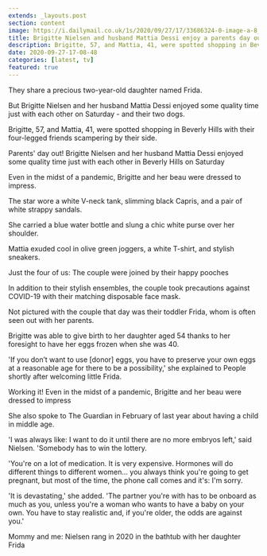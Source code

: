 ```yaml
---
extends: _layouts.post
section: content
image: https://i.dailymail.co.uk/1s/2020/09/27/17/33686324-0-image-a-8_1601222501325.jpg 
title: Brigitte Nielsen and husband Mattia Dessi enjoy a parents day out 
description: Brigitte, 57, and Mattia, 41, were spotted shopping in Beverly Hills with their four-legged friends scampering by their side. 
date: 2020-09-27-17-08-48 
categories: [latest, tv] 
featured: true 
--- 
```

They share a precious two-year-old daughter named Frida.

But Brigitte Nielsen and her husband Mattia Dessi enjoyed some quality time just with each other on Saturday - and their two dogs.

Brigitte, 57, and Mattia, 41, were spotted shopping in Beverly Hills with their four-legged friends scampering by their side.

Parents' day out! Brigitte Nielsen and her husband Mattia Dessi enjoyed some quality time just with each other in Beverly Hills on Saturday

Even in the midst of a pandemic, Brigitte and her beau were dressed to impress.

The star wore a white V-neck tank, slimming black Capris, and a pair of white strappy sandals.

She carried a blue water bottle and slung a chic white purse over her shoulder.

Mattia exuded cool in olive green joggers, a white T-shirt, and stylish sneakers.

Just the four of us: The couple were joined by their happy pooches 

In addition to their stylish ensembles, the couple took precautions against COVID-19 with their matching disposable face mask.

Not pictured with the couple that day was their toddler Frida, whom is often seen out with her parents.

Brigitte was able to give birth to her daughter aged 54 thanks to her foresight to have her eggs frozen when she was 40.

'If you don’t want to use [donor] eggs, you have to preserve your own eggs at a reasonable age for there to be a possibility,' she explained to People shortly after welcoming little Frida.

Working it! Even in the midst of a pandemic, Brigitte and her beau were dressed to impress

She also spoke to The Guardian in February of last year about having a child in middle age.

'I was always like: I want to do it until there are no more embryos left,' said Nielsen. 'Somebody has to win the lottery. 

'You're on a lot of medication. It is very expensive. Hormones will do different things to different women... you always think you're going to get pregnant, but most of the time, the phone call comes and it's: I'm sorry.

'It is devastating,' she added. 'The partner you're with has to be onboard as much as you, unless you're a woman who wants to have a baby on your own. You have to stay realistic and, if you're older, the odds are against you.'

Mommy and me: Nielsen rang in 2020 in the bathtub with her daughter Frida 

